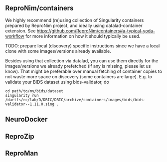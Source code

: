 ## ReproNim/containers

We highly recommend (re)using collection of Singularity containers prepared by ReproNim
project, and ideally using datalad-container extension.  See
https://github.com/ReproNim/containers#a-typical-yoda-workflow
for more information on how it should typically be used.

TODO: prepare local (discovery) specific instructions since we have a local clone with some
images/versions already available.

Besides using that collection via datalad, you can use them directly for the
images/versions we already prefetched (if any is missing, please let us know).
That might be preferable over manual fetching of container copies to not waste
more space on discovery (some containers are large). E.g. to validate
your BIDS dataset using bids-validator, do

    cd path/to/my/bids/dataset
    singularity run /dartfs/rc/lab/D/DBIC/DBIC/archive/containers/images/bids/bids-validator--1.11.0.sing .

## NeuroDocker
## ReproZip
## ReproMan 
